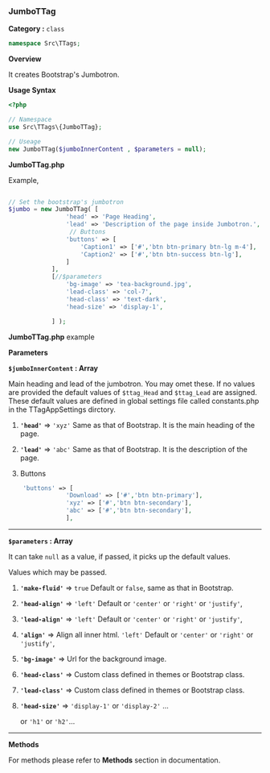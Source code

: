 <h3 class="display-4 mb-5">JumboTTag</h3>


**Category :** `class`

```php
namespace Src\TTags;
```


**Overview**

It creates Bootstrap's Jumbotron.

**Usage Syntax**

```php
<?php 

// Namespace
use Src\TTags\{JumboTTag};

// Useage
new JumboTTag($jumboInnerContent , $parameters = null);

```
<p class = "ttag-code-caption text-muted"><b>JumboTTag.php</b></p>

Example,

```php

// Set the bootstrap's jumbotron
$jumbo = new JumboTTag( [
				'head' => 'Page Heading',
				'lead' => 'Description of the page inside Jumbotron.',
				 // Buttons 
				'buttons' => [
					'Caption1' => ['#','btn btn-primary btn-lg m-4'],
					'Caption2' => ['#','btn btn-success btn-lg'],
				]
			],
			[//$parameters
				'bg-image' => 'tea-background.jpg',
				'lead-class' => 'col-7',
				'head-class' => 'text-dark',
				'head-size' => 'display-1',

			] );

```
<p class = "ttag-code-caption text-muted"><b>JumboTTag.php</b> example</p>

**Parameters**

**`$jumboInnerContent` : Array**

Main heading and lead of the jumbotron. You may omet these. If no values are provided the default values of `$ttag_Head` and `$ttag_Lead` are assigned. These default values are defined in global settings file called constants.php in the TTagAppSettings dirctory.

1. **`'head'`** => `'xyz'` Same as that of Bootstrap. It is the main heading of the page.

2. **`'lead'`**  => `'abc'` Same as that of Bootstrap. It is the description of the page.

3.
	Buttons

<div class="ml-5">

```php
	'buttons' => [
				'Download' => ['#','btn btn-primary'],
				'xyz' => ['#','btn btn-secondary'],
				'abc' => ['#','btn btn-secondary'],
				],

```

</div>

---

**`$parameters` : Array**

It can take `null` as a value, if passed, it picks up the default values.

Values which may be passed.

1. **`'make-fluid'`** => `true` <span class="badge badge-dark">Default</span>  or `false`, same as that in Bootstrap.

2. **`'head-align'`** => `'left'` <span class="badge badge-dark">Default</span> or `'center'` or `'right'` or `'justify'`,

3. **`'lead-align'`** => `'left'` <span class="badge badge-dark">Default</span> or `'center'` or `'right'` or `'justify'`,

4. **`'align'`** => Align all inner html. 
	`'left'` <span class="badge badge-dark">Default</span> or `'center'` or `'right'` or `'justify'`, 

5. **`'bg-image'`** => Url for the background image.

6. **`'head-class'`** => Custom class defined in themes or Bootstrap class.
	
7. **`'lead-class'`** => Custom class defined in themes or Bootstrap class.

8. **`'head-size'`** => `'display-1'` or `'display-2'` ...
									
	or `'h1'` or `'h2'`...

---


**Methods**

For methods please refer to **Methods** section in documentation.